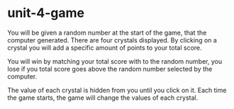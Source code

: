 # unit-4-game
You will be given a random number at the start of the game, that the computer generated. There are four crystals displayed. By clicking on a crystal you will add a specific amount of points to your total score. 

You will win by matching your total score with to the random number, you lose if you total score goes above the random number selected by the computer. 

The value of each crystal is hidden from you until you click on it. Each time the game starts, the game will change the values of each crystal.